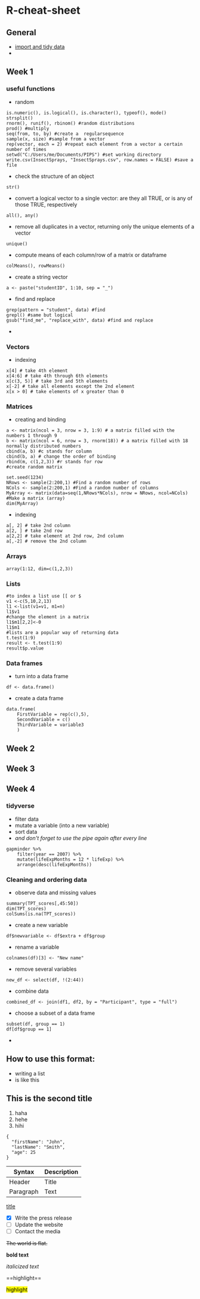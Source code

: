 # R-cheat-sheet

## General
* [import and tidy data](https://github.com/jananiravi/cheatsheets/blob/master/r/tidyverse-data-import-cheatsheet.pdfhttps://github.com/jananiravi/cheatsheets/blob/master/r/tidyverse-data-import-cheatsheet.pdf)
* 

## Week 1
### useful functions
* random
```
is.numeric(), is.logical(), is.character(), typeof(), mode()
strsplit()
rnorm(), runif(), rbinom() #random distributions
prod() #multiply
seq(from, to, by) #create a  regularsequence
sample(x, size) #sample from a vector
rep(vector, each = 2) #repeat each element from a vector a certain number of times
setwd("C:/Users/me/Documents/PIPS") #set working directory
write.csv(InsectSprays, "InsectSprays.csv", row.names = FALSE) #save a file
```
* check the structure of an object
```
str()
```
* convert a logical vector to a single vector: are they all TRUE, or is any of those TRUE, respectively
```
all(), any() 
```
* remove all duplicates in a vector, returning only the unique elements of a vector
```
unique() 
```
* compute means of each column/row of a matrix or dataframe
```
colMeans(), rowMeans() 
```
* create a string vector
```
a <- paste("studentID", 1:10, sep = "_")
```
* find and replace
```
grep(pattern = "student", data) #find
grepl() #same but logical
gsub("find_me", "replace_with", data) #find and replace
```
* 

### Vectors
* indexing
```
x[4] # take 4th element
x[4:6] # take 4th through 6th elements
x[c(3, 5)] # take 3rd and 5th elements
x[-2] # take all elements except the 2nd element
x[x > 0] # take elements of x greater than 0
```

### Matrices
* creating and binding
```
a <- matrix(ncol = 3, nrow = 3, 1:9) # a matrix filled with the numbers 1 through 9
b <- matrix(ncol = 6, nrow = 3, rnorm(18)) # a matrix filled with 18 normally distributed numbers
cbind(a, b) #c stands for column
cbind(b, a) # change the order of binding
rbind(m, c(1,2,3)) #r stands for row
#create random matrix

set.seed(1234)
NRows <- sample(2:200,1) #Find a random number of rows
NCols <- sample(2:200,1) #Find a random number of columns
MyArray <- matrix(data=seq(1,NRows*NCols), nrow = NRows, ncol=NCols) #Make a matrix (array)
dim(MyArray)
```
* indexing
```
a[, 2] # take 2nd column
a[2, ] # take 2nd row
a[2,2] # take element at 2nd row, 2nd column
a[,-2] # remove the 2nd column
```

### Arrays
```
array(1:12, dim=c(1,2,3))
```

### Lists
```
#to index a list use [[ or $
v1 <-c(5,10,2,13)
l1 <-list(v1=v1, m1=n)
l1$v1
#change the element in a matrix
l1$m1[2,2]<-0
l1$m1
#lists are a popular way of returning data
t.test(1:9)
result <- t.test(1:9)
result$p.value
```

### Data frames
* turn into a data frame
```
df <- data.frame()
```
* create a data frame
```
data.frame(
    FirstVariable = rep(c(),5),
    SecondVariable = c()
    ThirdVariable = variable3
    )
```
## Week 2

## Week 3

## Week 4

### tidyverse
* filter data
* mutate a variable (into a new variable)
* sort data
* *and don't forget to use the pipe again after every line*
```
gapminder %>%
    filter(year == 2007) %>%
    mutate(lifeExpMonths = 12 * lifeExp) %>%
    arrange(desc(lifeExpMonths))
```
### Cleaning and ordering data
* observe data and missing values
```
summary(TPT_scores[,45:50])
dim(TPT_scores)
colSums(is.na(TPT_scores))
```
* create a new variable
```
df$newvariable <- df$extra + df$group
```

* rename a variable
```
colnames(df)[3] <- "New name"
```
* remove several variables
```
new_df <- select(df, !(2:44))
```
* combine data
```
combined_df <- join(df1, df2, by = "Participant", type = "full")
```
* choose a subset of a data frame
```
subset(df, group == 1)
df[df$group == 1]
```
* 
## How to use this format:

* writing a list
* is like this

## This is the second title

1. haha
2. hehe
3. hihi

```
{
  "firstName": "John",
  "lastName": "Smith",
  "age": 25
}
```

| Syntax | Description |
| ----------- | ----------- |
| Header | Title |
| Paragraph | Text |

[title](https://www.example.com)
  
- [x] Write the press release
- [ ] Update the website
- [ ] Contact the media

~~The world is flat.~~

**bold text**

*italicized text*

==highlight==

<mark>highlight</mark>

